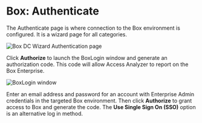 # Box: Authenticate

The Authenticate page is where connection to the Box environment is configured. It is a wizard page
for all categories.

![Box DC Wizard Authentication page](/img/product_docs/accessanalyzer/12.0/admin/datacollector/box/authentication.webp)

Click **Authorize** to launch the BoxLogin window and generate an authorization code. This code will
allow Access Analyzer to report on the Box Enterprise.

![BoxLogin window](/img/product_docs/accessanalyzer/12.0/admin/datacollector/box/boxlogin.webp)

Enter an email address and password for an account with Enterprise Admin credentials in the targeted
Box environment. Then click **Authorize** to grant access to Box and generate the code. The **Use
Single Sign On (SSO)** option is an alternative log in method.
